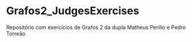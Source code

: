# Grafos2_JudgesExercises
Repositório com exercícios de Grafos 2 da dupla Matheus Perillo e Pedro Torreão
